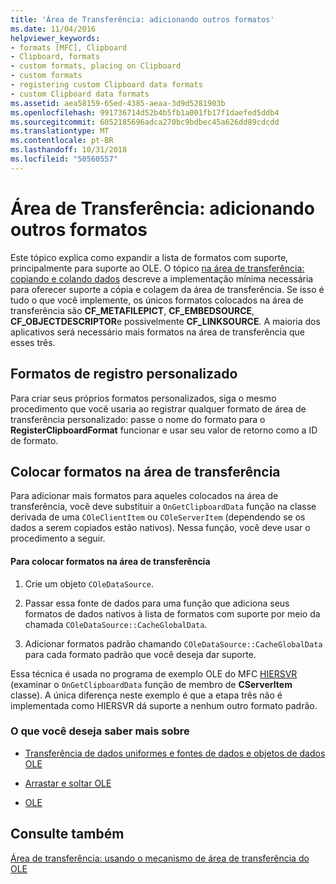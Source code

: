 ```yaml
---
title: 'Área de Transferência: adicionando outros formatos'
ms.date: 11/04/2016
helpviewer_keywords:
- formats [MFC], Clipboard
- Clipboard, formats
- custom formats, placing on Clipboard
- custom formats
- registering custom Clipboard data formats
- custom Clipboard data formats
ms.assetid: aea58159-65ed-4385-aeaa-3d9d5281903b
ms.openlocfilehash: 991736714d52b4b5fb1a001fb17f1daefed5ddb4
ms.sourcegitcommit: 6052185696adca270bc9bdbec45a626dd89cdcdd
ms.translationtype: MT
ms.contentlocale: pt-BR
ms.lasthandoff: 10/31/2018
ms.locfileid: "50560557"
---
```

# <a name="clipboard-adding-other-formats"></a>Área de Transferência: adicionando outros formatos

Este tópico explica como expandir a lista de formatos com suporte, principalmente para suporte ao OLE. O tópico [na área de transferência: copiando e colando dados](../mfc/clipboard-copying-and-pasting-data.md) descreve a implementação mínima necessária para oferecer suporte a cópia e colagem da área de transferência. Se isso é tudo o que você implemente, os únicos formatos colocados na área de transferência são **CF_METAFILEPICT**, **CF_EMBEDSOURCE**, **CF_OBJECTDESCRIPTOR**e possivelmente **CF_LINKSOURCE**. A maioria dos aplicativos será necessário mais formatos na área de transferência que esses três.

##  <a name="_core_registering_custom_formats"></a> Formatos de registro personalizado

Para criar seus próprios formatos personalizados, siga o mesmo procedimento que você usaria ao registrar qualquer formato de área de transferência personalizado: passe o nome do formato para o **RegisterClipboardFormat** funcionar e usar seu valor de retorno como a ID de formato.

##  <a name="_core_placing_formats_on_the_clipboard"></a> Colocar formatos na área de transferência

Para adicionar mais formatos para aqueles colocados na área de transferência, você deve substituir a `OnGetClipboardData` função na classe derivada de uma `COleClientItem` ou `COleServerItem` (dependendo se os dados a serem copiados estão nativos). Nessa função, você deve usar o procedimento a seguir.

#### <a name="to-place-formats-on-the-clipboard"></a>Para colocar formatos na área de transferência

1. Crie um objeto `COleDataSource`.

1. Passar essa fonte de dados para uma função que adiciona seus formatos de dados nativos à lista de formatos com suporte por meio da chamada `COleDataSource::CacheGlobalData`.

1. Adicionar formatos padrão chamando `COleDataSource::CacheGlobalData` para cada formato padrão que você deseja dar suporte.

Essa técnica é usada no programa de exemplo OLE do MFC [HIERSVR](../visual-cpp-samples.md) (examinar o `OnGetClipboardData` função de membro de **CServerItem** classe). A única diferença neste exemplo é que a etapa três não é implementada como HIERSVR dá suporte a nenhum outro formato padrão.

### <a name="what-do-you-want-to-know-more-about"></a>O que você deseja saber mais sobre

- [Transferência de dados uniformes e fontes de dados e objetos de dados OLE](../mfc/data-objects-and-data-sources-ole.md)

- [Arrastar e soltar OLE](../mfc/drag-and-drop-ole.md)

- [OLE](../mfc/ole-background.md)

## <a name="see-also"></a>Consulte também

[Área de transferência: usando o mecanismo de área de transferência do OLE](../mfc/clipboard-using-the-ole-clipboard-mechanism.md)

